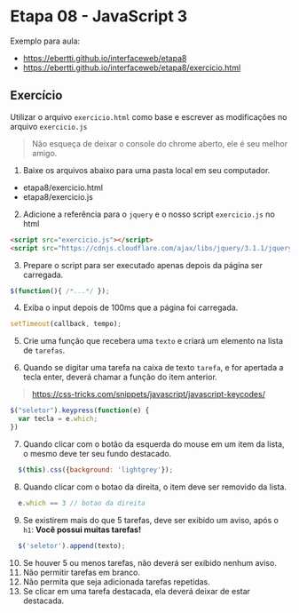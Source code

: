 # Etapa 08 - JavaScript 3

Exemplo para aula:

* https://ebertti.github.io/interfaceweb/etapa8
* https://ebertti.github.io/interfaceweb/etapa8/exercicio.html

## Exercício

Utilizar o arquivo `exercicio.html` como base e escrever as modificações no arquivo `exercicio.js`

> Não esqueça de deixar o console do chrome aberto, ele é seu melhor amigo.

1. Baixe os arquivos abaixo para uma pasta local em seu computador.

  * etapa8/exercicio.html
  * etapa8/exercicio.js

2. Adicione a referência para o `jquery` e o nosso script `exercicio.js` no html

  ```html
  <script src="exercicio.js"></script>
  <script src="https://cdnjs.cloudflare.com/ajax/libs/jquery/3.1.1/jquery.min.js"></script>
  ```

3. Prepare o script para ser executado apenas depois da página ser carregada.

  ```javascript
  $(function(){ /*...*/ });
  ```

4. Exiba o input depois de 100ms que a página foi carregada.

  ```javascript
  setTimeout(callback, tempo);
  ```

5. Crie uma função que recebera uma `texto` e criará um elemento na lista de `tarefas`.

6. Quando se digitar uma tarefa na caixa de texto `tarefa`, e for apertada a tecla enter, deverá chamar a função do item anterior.

  > https://css-tricks.com/snippets/javascript/javascript-keycodes/

  ```javascript
  $("seletor").keypress(function(e) {
    var tecla = e.which;
  })
  ```

7. Quando clicar com o botão da esquerda do mouse em um item da lista, o mesmo deve ter seu fundo destacado.

  ```javascript
    $(this).css({background: 'lightgrey'});
  ```

8. Quando clicar com o botao da direita, o item deve ser removido da lista.

  ```javascript
    e.which == 3 // botao da direita
  ```

9. Se existirem mais do que 5 tarefas, deve ser exibido um aviso, após o `h1`: **Você possui muitas tarefas!**

  ```javascript
    $('seletor').append(texto);
  ```

10. Se houver 5 ou menos tarefas, não deverá ser exibido nenhum aviso.
11. Não permitir tarefas em branco.
12. Não permita que seja adicionada tarefas repetidas.
13. Se clicar em uma tarefa destacada, ela deverá deixar de estar destacada.




